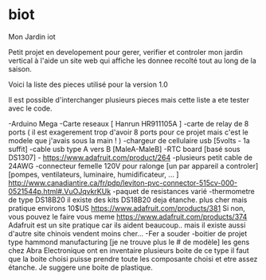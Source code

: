 # biot
Mon Jardin iot

Petit projet en developement pour gerer, verifier et controler mon jardin vertical à l'aide un site web qui affiche les donnee recolté tout au long de la saison.

Voici la liste des pieces utilisé pour la version 1.0

  Il est possible d'interchanger plusieurs pieces mais cette liste a ete tester avec le code.

-Arduino Mega
-Carte reseaux 
  [ Hanrun HR911105A ]
-carte de relay de 8 ports ( il est exagerement trop d'avoir 8 ports pour ce projet mais c'est le modele que j'avais sous la main ! )
-chargeur de cellulaire usb [5volts - 1a suffit]
-cable usb type A vers B [MaleA-MaleB]
-RTC board [basé sous DS1307] - 
  https://www.adafruit.com/product/264
-plusieurs petit cable de 24AWG
-connecteur femelle 120V pour ralonge [un par appareil a controler] [pompes, ventilateurs, luminaire, humidificateur, ... ]
  http://www.canadiantire.ca/fr/pdp/leviton-pvc-connector-515cv-000-0521544p.html#.VuOJqvkrKUk
-paquet de resistances varié
-thermometre de type DS18B20
  il existe des kits DS18B20 deja étanche. plus cher mais pratique environs 10$US
    https://www.adafruit.com/products/381
  Si non, vous pouvez le faire vous meme
    https://www.adafruit.com/products/374
  Adafruit est un site pratique car ils aident beaucoup.. 
    mais il existe aussi d'autre site chinois vendent moins cher... 
-Fer a souder
-boitier de projet type hammond manufacturing [je ne trouve plus le # de modèle]
  les gens chez Abra Electronique ont en inventaire plusieurs boite de ce type
    il faut que la boite choisi puisse prendre toute les composante choisi et etre assez étanche. Je suggere une boite de plastique.
